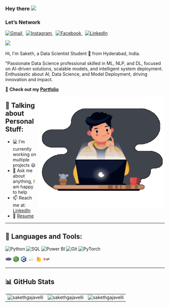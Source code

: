 ### Hey there <img src="https://media.giphy.com/media/hvRJCLFzcasrR4ia7z/giphy.gif" width="25px">

### Let’s Network  

<p align="left">
  <a href="mailto:sakethmunna220@gmail.com">
    <img src="https://www.vectorlogo.zone/logos/gmail/gmail-icon.svg" alt="Gmail" width="32px">
  </a>
  &nbsp;
  <a href="https://www.instagram.com/saketh_007_" target="_blank">
    <img src="https://upload.wikimedia.org/wikipedia/commons/a/a5/Instagram_icon.png" alt="Instagram" width="32px">
  </a>
  &nbsp;
  <a href="https://www.facebook.com/SakethMunna007/">
    <img src="https://www.vectorlogo.zone/logos/facebook/facebook-icon.svg" alt="Facebook" width="32px">
  </a>
  &nbsp;
  <a href="https://www.linkedin.com/in/saketh-gajavelli-6aa55b303/">
    <img src="https://www.vectorlogo.zone/logos/linkedin/linkedin-icon.svg" alt="LinkedIn" width="32px">
  </a>
   </p>

![](https://visitor-badge.glitch.me/badge?page_id=sakethgajavelli.SakethGajavelli)
  
Hi, I'm Saketh, a Data Scientist Student  🚀 from Hyderabad, India. 

"Passionate Data Science professional skilled in ML, NLP, and DL, focused on AI-driven solutions, scalable models, and intelligent system deployment. Enthusiastic about AI, Data Science, and Model Deployment, driving innovation and impact.

🔗 **Check out my [Portfolio](https://sakethgajavelli.github.io/My-Portfolio)**  

<img align="right" alt="GIF" src="https://github.com/SakethGajavelli/SakethGajavelli/blob/main/code.gif/thinking.gif?raw=true" width="400" height="350" />

## 📌 Talking about Personal Stuff:

- 💻 I’m currently working on multiple projects 😃  
- 💬 Ask me about anything, I am happy to help  
- 📫 Reach me at: [LinkedIn](https://www.linkedin.com/in/saketh-gajavelli-6aa55b303/)  
- 📝 [Resume](https://drive.google.com/file/d/1H4eiJy67Vq8dyo4pt39Qf06Qiis1SWn1/view?usp=sharing)  

---

## 🔧 Languages and Tools:
![Python](https://img.shields.io/badge/-Python-3776AB?style=flat&logo=python&logoColor=white)
![SQL](https://img.shields.io/badge/-SQL-4479A1?style=flat&logo=mysql&logoColor=white)
![Power BI](https://img.shields.io/badge/-PowerBI-F2C811?style=flat&logo=powerbi&logoColor=black)
![Git](https://img.shields.io/badge/-Git-F05032?style=flat&logo=git&logoColor=white)
![PyTorch](https://img.shields.io/badge/-PyTorch-EE4C2C?style=flat&logo=pytorch&logoColor=white)

<code><img height="20" src="https://raw.githubusercontent.com/github/explore/80688e429a7d4ef2fca1e82350fe8e3517d3494d/topics/php/php.png"></code>
<code><img height="20" src="https://raw.githubusercontent.com/github/explore/80688e429a7d4ef2fca1e82350fe8e3517d3494d/topics/nodejs/nodejs.png"></code>
<code><img height="20" src="https://raw.githubusercontent.com/github/explore/80688e429a7d4ef2fca1e82350fe8e3517d3494d/topics/cpp/cpp.png"></code>
<code><img height="20" src="https://raw.githubusercontent.com/github/explore/80688e429a7d4ef2fca1e82350fe8e3517d3494d/topics/mysql/mysql.png"></code>
<code><img height="20" src="https://raw.githubusercontent.com/github/explore/80688e429a7d4ef2fca1e82350fe8e3517d3494d/topics/firebase/firebase.png"></code>
<code><img height="20" src="https://raw.githubusercontent.com/github/explore/80688e429a7d4ef2fca1e82350fe8e3517d3494d/topics/git/git.png"></code>

---

## 📊 GitHub Stats  

<div align="center">
  
<table>
  <tr>
    <td><img src="https://github-readme-stats.vercel.app/api?username=sakethgajavelli&show_icons=true&theme=gotham" alt="sakethgajavelli"/></td>
    <td><img src="https://github-readme-stats.vercel.app/api/top-langs?username=sakethgajavelli&show_icons=true&locale=en&layout=compact&theme=gotham" alt="sakethgajavelli"/></td>
    <td><img src="https://github-readme-streak-stats.herokuapp.com/?user=sakethgajavelli&theme=radical" alt="sakethgajavelli" /></td>
  </tr>
</table>

</div>
